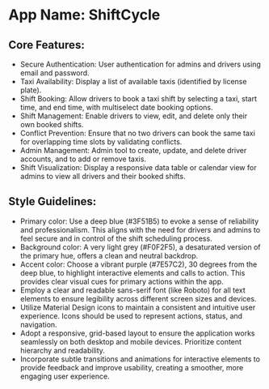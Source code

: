 # **App Name**: ShiftCycle

## Core Features:

- Secure Authentication: User authentication for admins and drivers using email and password.
- Taxi Availability: Display a list of available taxis (identified by license plate).
- Shift Booking: Allow drivers to book a taxi shift by selecting a taxi, start time, and end time, with multiselect date booking options.
- Shift Management: Enable drivers to view, edit, and delete only their own booked shifts.
- Conflict Prevention: Ensure that no two drivers can book the same taxi for overlapping time slots by validating conflicts.
- Admin Management: Admin tool to create, update, and delete driver accounts, and to add or remove taxis.
- Shift Visualization: Display a responsive data table or calendar view for admins to view all drivers and their booked shifts.

## Style Guidelines:

- Primary color: Use a deep blue (#3F51B5) to evoke a sense of reliability and professionalism. This aligns with the need for drivers and admins to feel secure and in control of the shift scheduling process.
- Background color: A very light grey (#F0F2F5), a desaturated version of the primary hue, offers a clean and neutral backdrop.
- Accent color: Choose a vibrant purple (#7E57C2), 30 degrees from the deep blue, to highlight interactive elements and calls to action. This provides clear visual cues for primary actions within the app.
- Employ a clear and readable sans-serif font (like Roboto) for all text elements to ensure legibility across different screen sizes and devices.
- Utilize Material Design icons to maintain a consistent and intuitive user experience. Icons should be used to represent actions, status, and navigation.
- Adopt a responsive, grid-based layout to ensure the application works seamlessly on both desktop and mobile devices. Prioritize content hierarchy and readability.
- Incorporate subtle transitions and animations for interactive elements to provide feedback and improve usability, creating a smoother, more engaging user experience.